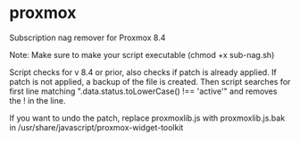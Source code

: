 # proxmox
Subscription nag remover for Proxmox 8.4

Note: Make sure to make your script executable (chmod +x sub-nag.sh)

Script checks for v 8.4 or prior, also checks if patch is already applied.
If patch is not applied, a backup of the file is created. Then script searches for first line matching ".data.status.toLowerCase() !== 'active'" and removes the ! in the line.

If you want to undo the patch, replace proxmoxlib.js with proxmoxlib.js.bak in /usr/share/javascript/proxmox-widget-toolkit
